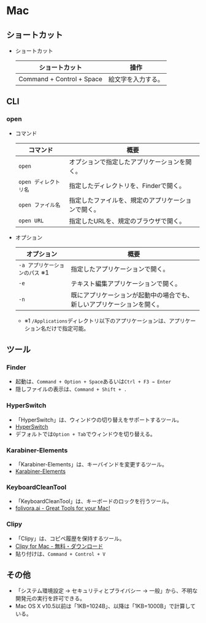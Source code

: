 # Mac

## ショートカット

- ショートカット

  | ショートカット            | 操作               |
  | ------------------------- | ------------------ |
  | Command + Control + Space | 絵文字を入力する。 |

## CLI

### open

- コマンド

  | コマンド              | 概要                                               |
  | --------------------- | -------------------------------------------------- |
  | `open`                | オプションで指定したアプリケーションを開く。       |
  | `open ディレクトリ名` | 指定したディレクトリを、Finderで開く。             |
  | `open ファイル名`     | 指定したファイルを、規定のアプリケーションで開く。 |
  | `open URL`            | 指定したURLを、規定のブラウザで開く。              |

- オプション

  | オプション                     | 概要                                                         |
  | ------------------------------ | ------------------------------------------------------------ |
  | `-a アプリケーションのパス` ※1 | 指定したアプリケーションで開く。                             |
  | `-e`                           | テキスト編集アプリケーションで開く。                         |
  | `-n`                           | 既にアプリケーションが起動中の場合でも、新しいアプリケーションを開く。 |

  - ※1 `/Applications`ディレクトリ以下のアプリケーションは、アプリケーション名だけで指定可能。

## ツール

### Finder

- 起動は、`Command + Option + Space`あるいは`Ctrl + F3 → Enter`
- 隠しファイルの表示は、`Command + Shift + .`

### HyperSwitch

- 「HyperSwitch」は、ウィンドウの切り替えをサポートするツール。
- [HyperSwitch](https://bahoom.com/hyperswitch)
- デフォルトでは`Option + Tab`でウィンドウを切り替える。

### Karabiner-Elements

- 「Karabiner-Elements」は、キーバインドを変更するツール。
- [Karabiner-Elements](https://karabiner-elements.pqrs.org/)

### KeyboardCleanTool

- 「KeyboardCleanTool」は、キーボードのロックを行うツール。
- [folivora.ai - Great Tools for your Mac!](https://folivora.ai/keyboardcleantool)

### Clipy

- 「Clipy」は、コピペ履歴を保持するツール。
- [Clipy for Mac - 無料・ダウンロード](https://clipy.softonic.jp/mac)
- 貼り付けは、`Command + Control + V`

## その他

- 「システム環境設定 -> セキュリティとプライバシー -> 一般」から、不明な開発元の実行を許可できる。
- Mac OS X v10.5以前は「1KB=1024B」、以降は「1KB=1000B」で計算している。
